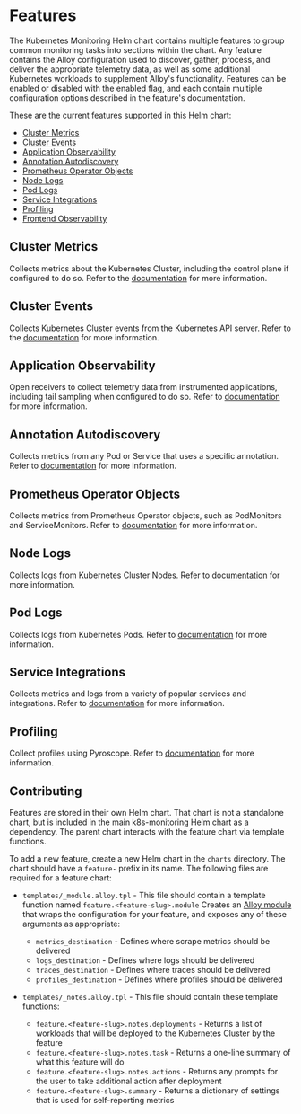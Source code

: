 # Features

The Kubernetes Monitoring Helm chart contains multiple features to group common monitoring tasks into  sections within the chart. Any feature contains the Alloy configuration used to discover, gather, process, and deliver the appropriate telemetry data, as well as some additional Kubernetes workloads to supplement Alloy's functionality. Features can be enabled or disabled with the enabled flag, and each contain multiple configuration options described in the feature's documentation.

These are the current features supported in this Helm chart:

-   [Cluster Metrics](#cluster-metrics)
-   [Cluster Events](#cluster-events)
-   [Application Observability](#application-observability)
-   [Annotation Autodiscovery](#annotation-autodiscovery)
-   [Prometheus Operator Objects](#prometheus-operator-objects)
-   [Node Logs](#node-logs)
-   [Pod Logs](#pod-logs)
-   [Service Integrations](#service-integrations)
-   [Profiling](#profiling)
-   [Frontend Observability](#frontend-observability)


## Cluster Metrics

Collects metrics about the Kubernetes Cluster, including the control plane if configured to do so. 
Refer to the [documentation](https://github.com/grafana/k8s-monitoring-helm/tree/main/charts/k8s-monitoring/charts/feature-cluster-metrics) for more information.

## Cluster Events

Collects Kubernetes Cluster events from the Kubernetes API server.
Refer to the [documentation](https://github.com/grafana/k8s-monitoring-helm/tree/main/charts/k8s-monitoring/charts/feature-cluster-events) for more information.

## Application Observability

Open receivers to collect telemetry data from instrumented applications, including tail sampling when configured to do so.
Refer to [documentation](https://github.com/grafana/k8s-monitoring-helm/tree/main/charts/k8s-monitoring/charts/feature-application-observability) for more information.

## Annotation Autodiscovery

Collects metrics from any Pod or Service that uses a specific annotation.
Refer to [documentation](https://github.com/grafana/k8s-monitoring-helm/tree/main/charts/k8s-monitoring/charts/feature-annotation-autodiscovery) for more information.

## Prometheus Operator Objects

Collects metrics from Prometheus Operator objects, such as PodMonitors and ServiceMonitors.
Refer to [documentation](https://github.com/grafana/k8s-monitoring-helm/tree/main/charts/k8s-monitoring/charts/feature-prometheus-operator-objects) for more information.

## Node Logs

Collects logs from Kubernetes Cluster Nodes.
Refer to [documentation](https://github.com/grafana/k8s-monitoring-helm/tree/main/charts/k8s-monitoring/charts/feature-node-logs) for more information.

## Pod Logs

Collects logs from Kubernetes Pods.
Refer to [documentation](https://github.com/grafana/k8s-monitoring-helm/tree/main/charts/k8s-monitoring/charts/feature-pod-logs) for more information.


## Service Integrations

Collects metrics and logs from a variety of popular services and integrations.
Refer to [documentation](https://github.com/grafana/k8s-monitoring-helm/tree/main/charts/k8s-monitoring/charts/feature-integrations) for more information.

## Profiling

Collect profiles using Pyroscope.
Refer to [documentation](https://github.com/grafana/k8s-monitoring-helm/tree/main/charts/k8s-monitoring/charts/feature-profiling) for more information.

## Contributing

Features are stored in their own Helm chart. That chart is not a standalone chart, but is included in the main
k8s-monitoring Helm chart as a dependency. The parent chart interacts with the feature chart via template functions.

To add a new feature, create a new Helm chart in the `charts` directory. The chart should have a `feature-` prefix in
its name. The following files are required for a feature chart:

-   `templates/_module.alloy.tpl` - This file should contain a template function named
    `feature.<feature-slug>.module` Creates an [Alloy module](https://grafana.com/docs/alloy/latest/get-started/modules/)
    that wraps the configuration for your feature, and exposes any of these arguments as appropriate:
    -   `metrics_destination` - Defines where scrape metrics should be delivered
    -   `logs_destination` - Defines where logs should be delivered
    -   `traces_destination` - Defines where traces should be delivered
    -   `profiles_destination` - Defines where profiles should be delivered

-   `templates/_notes.alloy.tpl` - This file should contain these template functions:
    -   `feature.<feature-slug>.notes.deployments` - Returns a list of workloads that will be
    deployed to the Kubernetes Cluster by the feature
    -   `feature.<feature-slug>.notes.task` - Returns a one-line summary of what this feature will do
    -   `feature.<feature-slug>.notes.actions` - Returns any prompts for the user to take additional
        action after deployment
    -   `feature.<feature-slug>.summary` - Returns a dictionary of settings that is used for self-reporting metrics
